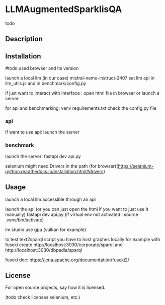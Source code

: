 # LLMAugmentedSparklisQA

todo

## Description


## Installation
#todo used browser and its version

launch a local llm
    (in our case) mistral-nemo-instruct-2407
set llm api in llm_utils.js and in benchmark/config.py

if just want to interact with interface : open html file in browser or launch a server

for api and benchmarking: 
venv requirements.txt
check the config.py file
### api
if want to use api:
launch the server

### benchmark
launch the server: fastapi dev api.py

selenium
might need Drivers in the path (for browser)(https://selenium-python.readthedocs.io/installation.html#drivers)

## Usage
launch a local llm accessible through an api

launch the api (or you can just open the html if you want to just use it manually)
fastapi dev api.py
(if virtual env not activated : source .venv/bin/activate)

lm studio
use gpu (vulkan for example)


to test text2sparql script you have to host graphes locally 
for example with fuseki create
http://localhost:3030/corporate/sparql
and 
http://localhost:3030/dbpedia/sparql

fuseki doc:
https://jena.apache.org/documentation/fuseki2/


## License
For open source projects, say how it is licensed.

(todo check licenses selenium, etc.)
